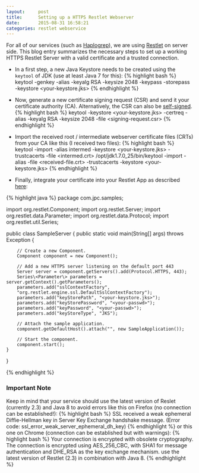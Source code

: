 ```yaml
---
layout:     post
title:      Setting up a HTTPS Restlet Webserver
date:       2015-08-31 16:58:21
categories: restlet webservice
---
```

For all of our services (such as [Haplogrep](http://haplogrep.uibk.ac.at)), we are using [Restlet](http://restlet.com/technical-resources/restlet-framework/guide/2.3) on server side. 
This blog entry summarizes the necessary steps to set up a working HTTPS Restlet Server with a valid certificate and a trusted connection.

- In a first step, a new Java Keystore needs to be created using the `keytool` of JDK (use at least Java 7 for this):
{% highlight bash %} 
    keytool -genkey -alias <your-alias> -keyalg RSA -keysize 2048 -keypass <your-passwd> -storepass <your-passwd> -keystore <your-keystore.jks>
{% endhighlight %}
-  Now, generate a new certificate signing request (CSR) and send it your certificate authority (CA). Alternatively, the CSR can also be [self-signed](http://restlet.com/technical-resources/restlet-framework/guide/2.3/core/security/https). 
{% highlight bash %} 
keytool -keystore <your-keystore.jks> -certreq -alias <your-alias> -keyalg RSA -keysize 2048 -file <signing-request.csr>
{% endhighlight %}

- Import the received root / intermediate webserver certificate files (CRTs) from your CA like this (I received two files):
{% highlight bash %} 
keytool -import -alias intermed -keystore <your-keystore.jks> -trustcacerts -file <intermed.crt>
/opt/jdk1.7.0_25/bin/keytool -import -alias <your-alias-from-before> -file <received-file.crt> -trustcacerts -keystore <your-keystore.jks>
{% endhighlight %}

-  Finally, integrate your certificate into your Restlet App as described [here](http://restlet.com/technical-resources/restlet-framework/guide/2.3/core/security/https):

{% highlight java %} 
package com.jpc.samples;

import org.restlet.Component;
import org.restlet.Server;
import org.restlet.data.Parameter;
import org.restlet.data.Protocol;
import org.restlet.util.Series;

public class SampleServer {
    public static void main(String[] args) throws Exception {

        // Create a new Component.
        Component component = new Component();

        // Add a new HTTPS server listening on the default port 443
        Server server = component.getServers().add(Protocol.HTTPS, 443);  
        Series\<Parameter\> parameters = server.getContext().getParameters();
        parameters.add("sslContextFactory",
        "org.restlet.engine.ssl.DefaultSslContextFactory");
        parameters.add("keyStorePath", "<your-keystore.jks>");
        parameters.add("keyStorePassword", "<your-passwd>");
        parameters.add("keyPassword", "<your-passwd>");
        parameters.add("keyStoreType", "JKS");

        // Attach the sample application.
        component.getDefaultHost().attach("", new SampleApplication());

        // Start the component.
        component.start();
    }
}

{% endhighlight %}

### Important Note
Keep in mind that your service should use the latest version of Reslet (currently 2.3) and Java 8 to avoid errors like this on Firefox (no connection can be established!):
{% highlight bash %} 
SSL received a weak ephemeral Diffie-Hellman key in Server Key Exchange handshake message. (Error code: ssl_error_weak_server_ephemeral_dh_key)
{% endhighlight %}
or this one on Chrome (connection can be established but with warnings): 
{% highlight bash %} 
Your connection is encrypted with obsolete cryptography.
The connection is encrypted using AES_256_CBC, with SHA1 for message authentication and DHE_RSA as the key exchange mechanism.
use the latest version of Restlet (2.3) in combination with Java 8. 
{% endhighlight %}
